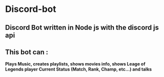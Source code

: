 # Discord-bot
Discord Bot written in Node js with the discord js api
--
This bot can : 
--
**Plays Music, creates playlists, shows movies info, shows Leage of Legends player Current Status (Match, Rank, Champ, etc...) and talks**
